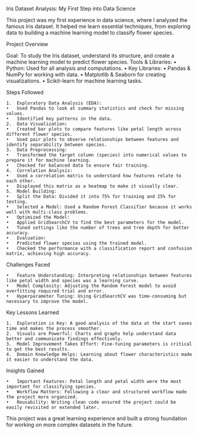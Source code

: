 Iris Dataset Analysis: My First Step into Data Science

This project was my first experience in data science, where I analyzed the famous Iris dataset. It helped me learn essential techniques, from exploring data to building a machine learning model to classify flower species.

Project Overview

Goal: To study the Iris dataset, understand its structure, and create a machine learning model to predict flower species.
Tools & Libraries:
	•	Python: Used for all analysis and computations.
	•	Key Libraries:
	•	Pandas & NumPy for working with data.
	•	Matplotlib & Seaborn for creating visualizations.
	•	Scikit-learn for machine learning tasks.

Steps Followed

	1.	Exploratory Data Analysis (EDA):
	•	Used Pandas to look at summary statistics and check for missing values.
	•	Identified key patterns in the data.
	2.	Data Visualization:
	•	Created bar plots to compare features like petal length across different flower species.
	•	Used pair plots to observe relationships between features and identify separability between species.
	3.	Data Preprocessing:
	•	Transformed the target column (species) into numerical values to prepare it for machine learning.
	•	Checked for balanced data to ensure fair training.
	4.	Correlation Analysis:
	•	Used a correlation matrix to understand how features relate to each other.
	•	Displayed this matrix as a heatmap to make it visually clear.
	5.	Model Building:
	•	Split the Data: Divided it into 75% for training and 25% for testing.
	•	Selected a Model: Used a Random Forest Classifier because it works well with multi-class problems.
	•	Optimized the Model:
	•	Applied GridSearchCV to find the best parameters for the model.
	•	Tuned settings like the number of trees and tree depth for better accuracy.
	•	Evaluation:
	•	Predicted flower species using the trained model.
	•	Checked the performance with a classification report and confusion matrix, achieving high accuracy.

Challenges Faced

	•	Feature Understanding: Interpreting relationships between features like petal width and species was a learning curve.
	•	Model Complexity: Adjusting the Random Forest model to avoid overfitting required trial and error.
	•	Hyperparameter Tuning: Using GridSearchCV was time-consuming but necessary to improve the model.

Key Lessons Learned

	1.	Exploration is Key: A good analysis of the data at the start saves time and makes the process smoother.
	2.	Visuals are Powerful: Charts and graphs help understand data better and communicate findings effectively.
	3.	Model Improvement Takes Effort: Fine-tuning parameters is critical to get the best results.
	4.	Domain Knowledge Helps: Learning about flower characteristics made it easier to understand the data.

Insights Gained

	•	Important Features: Petal length and petal width were the most important for classifying species.
	•	Workflow Matters: Following a clear and structured workflow made the project more organized.
	•	Reusability: Writing clean code ensured the project could be easily revisited or extended later.

This project was a great learning experience and built a strong foundation for working on more complex datasets in the future.
